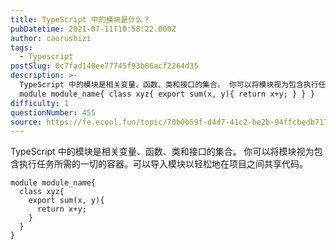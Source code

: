 ```yaml
---
title: TypeScript 中的模块是什么？
pubDatetime: 2021-07-11T10:58:22.000Z
author: caorushizi
tags:
  - Typescript
postSlug: 0c7fad140ee77745f93b86acf2264d35
description: >-
  TypeScript 中的模块是相关变量、函数、类和接口的集合。 你可以将模块视为包含执行任务所需的一切的容器。可以导入模块以轻松地在项目之间共享代码。
  module module_name{ class xyz{ export sum(x, y){ return x+y; } } }
difficulty: 1
questionNumber: 455
source: https://fe.ecool.fun/topic/70b0b59f-d4d7-41c2-be2b-94ffcbedb717
---
```


TypeScript 中的模块是相关变量、函数、类和接口的集合。
你可以将模块视为包含执行任务所需的一切的容器。可以导入模块以轻松地在项目之间共享代码。

```
module module_name{
  class xyz{
    export sum(x, y){
      return x+y;
    }
  }
}
```

